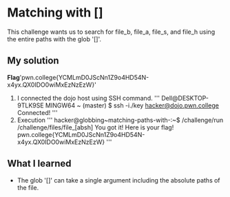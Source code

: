 # Matching with []
This challenge wants us to search for file_b, file_a, file_s, and file_h using the entire paths with the glob '[]'.
## My solution
**Flag**'pwn.college{YCMLmD0JScNn1Z9o4HD54N-x4yx.QX0IDO0wiMxEzNzEzW}'
1. I connected the dojo host using SSH command.
'''
Dell@DESKTOP-9TLK9SE MINGW64 ~ (master)
$ ssh -i./key hacker@dojo.pwn.college
Connected!
'''
2. Execution 
'''
hacker@globbing~matching-paths-with-:~$ /challenge/run /challenge/files/file_[absh]
You got it! Here is your flag!
pwn.college{YCMLmD0JScNn1Z9o4HD54N-x4yx.QX0IDO0wiMxEzNzEzW}
'''
## What I learned 
- The glob '[]' can take a single argument including the absolute paths of the file. 